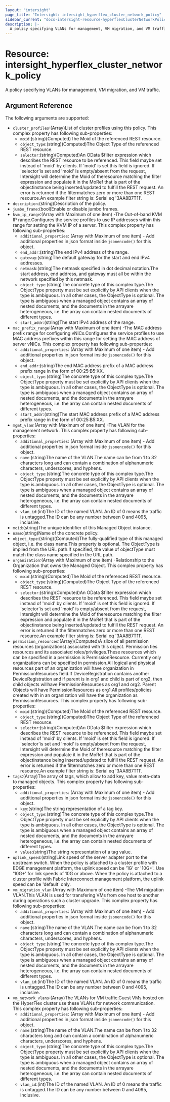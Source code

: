 ```yaml
---
layout: "intersight"
page_title: "Intersight: intersight_hyperflex_cluster_network_policy"
sidebar_current: "docs-intersight-resource-hyperflexClusterNetworkPolicy"
description: |-
  A policy specifying VLANs for management, VM migration, and VM traffic.
---
```


# Resource: intersight_hyperflex_cluster_network_policy
A policy specifying VLANs for management, VM migration, and VM traffic.
## Argument Reference
The following arguments are supported:
* `cluster_profiles`:(Array)List of cluster profiles using this policy.
This complex property has following sub-properties:
  + `moid`:(string)(Computed)The Moid of the referenced REST resource.
  + `object_type`:(string)(Computed)The Object Type of the referenced REST resource.
  + `selector`:(string)(Computed)An OData $filter expression which describes the REST resource to be referenced. This field maybe set instead of 'moid' by clients. If 'moid' is set this field is ignored. If 'selector'is set and 'moid' is empty/absent from the request, Intersight will determine the Moid of theresource matching the filter expression and populate it in the MoRef that is part of the objectinstance being inserted/updated to fulfill the REST request. An error is returned if the filtermatches zero or more than one REST resource.An example filter string is: Serial eq '3AA8B7T11'.
* `description`:(string)Description of the policy.
* `jumbo_frame`:(bool)Enable or disable jumbo frames.
* `kvm_ip_range`:(Array with Maximum of one item) -The Out-of-band KVM IP range.Configures the service profiles to use IP addresses within this range for setting the KVM IP of a server.
This complex property has following sub-properties:
  + `additional_properties`:
(Array with Maximum of one item) - Add additional properties in json format inside `jsonencode()` for this object.
  + `end_addr`:(string)The end IPv4 address of the range.
  + `gateway`:(string)The default gateway for the start and end IPv4 addresses.
  + `netmask`:(string)The netmask specified in dot decimal notation.The start address, end address, and gateway must all be within the network specified by this netmask.
  + `object_type`:(string)The concrete type of this complex type.The ObjectType property must be set explicitly by API clients when the type is ambiguous. In all other cases, the ObjectType is optional. The type is ambiguous when a managed object contains an array of nested documents, and the documents in the arrayare heterogeneous, i.e. the array can contain nested documents of different types.
  + `start_addr`:(string)The start IPv4 address of the range.
* `mac_prefix_range`:(Array with Maximum of one item) -The MAC address prefix range for configuring vNICs.Configures the service profiles to use MAC address prefixes within this range for setting the MAC address of server vNICs.
This complex property has following sub-properties:
  + `additional_properties`:
(Array with Maximum of one item) - Add additional properties in json format inside `jsonencode()` for this object.
  + `end_addr`:(string)The end MAC address prefix of a MAC address prefix range in the form of 00:25:B5:XX.
  + `object_type`:(string)The concrete type of this complex type.The ObjectType property must be set explicitly by API clients when the type is ambiguous. In all other cases, the ObjectType is optional. The type is ambiguous when a managed object contains an array of nested documents, and the documents in the arrayare heterogeneous, i.e. the array can contain nested documents of different types.
  + `start_addr`:(string)The start MAC address prefix of a MAC address prefix range in the form of 00:25:B5:XX.
* `mgmt_vlan`:(Array with Maximum of one item) -The VLAN for the management network.
This complex property has following sub-properties:
  + `additional_properties`:
(Array with Maximum of one item) - Add additional properties in json format inside `jsonencode()` for this object.
  + `name`:(string)The name of the VLAN.The name can be from 1 to 32 characters long and can contain a combination of alphanumeric characters, underscores, and hyphens.
  + `object_type`:(string)The concrete type of this complex type.The ObjectType property must be set explicitly by API clients when the type is ambiguous. In all other cases, the ObjectType is optional. The type is ambiguous when a managed object contains an array of nested documents, and the documents in the arrayare heterogeneous, i.e. the array can contain nested documents of different types.
  + `vlan_id`:(int)The ID of the named VLAN. An ID of 0 means the traffic is untagged.The ID can be any number between 0 and 4095, inclusive.
* `moid`:(string)The unique identifier of this Managed Object instance.
* `name`:(string)Name of the concrete policy.
* `object_type`:(string)(Computed)The fully-qualified type of this managed object, i.e. the class name.This property is optional. The ObjectType is implied from the URL path.If specified, the value of objectType must match the class name specified in the URL path.
* `organization`:(Array with Maximum of one item) -Relationship to the Organization that owns the Managed Object.
This complex property has following sub-properties:
  + `moid`:(string)(Computed)The Moid of the referenced REST resource.
  + `object_type`:(string)(Computed)The Object Type of the referenced REST resource.
  + `selector`:(string)(Computed)An OData $filter expression which describes the REST resource to be referenced. This field maybe set instead of 'moid' by clients. If 'moid' is set this field is ignored. If 'selector'is set and 'moid' is empty/absent from the request, Intersight will determine the Moid of theresource matching the filter expression and populate it in the MoRef that is part of the objectinstance being inserted/updated to fulfill the REST request. An error is returned if the filtermatches zero or more than one REST resource.An example filter string is: Serial eq '3AA8B7T11'.
* `permission_resources`:(Array)(Computed)A slice of all permission resources (organizations) associated with this object. Permission ties resources and its associated roles/privileges.These resources which can be specified in a permission is PermissionResource. Currently only organizations can be specified in permission.All logical and physical resources part of an organization will have organization in PermissionResources field.If DeviceRegistration contains another DeviceRegistration and if parent is in org1 and child is part of org2, then child objects willhave PermissionResources as org1 and org2. Parent Objects will have PermissionResources as org1.All profiles/policies created with in an organization will have the organization as PermissionResources.
This complex property has following sub-properties:
  + `moid`:(string)(Computed)The Moid of the referenced REST resource.
  + `object_type`:(string)(Computed)The Object Type of the referenced REST resource.
  + `selector`:(string)(Computed)An OData $filter expression which describes the REST resource to be referenced. This field maybe set instead of 'moid' by clients. If 'moid' is set this field is ignored. If 'selector'is set and 'moid' is empty/absent from the request, Intersight will determine the Moid of theresource matching the filter expression and populate it in the MoRef that is part of the objectinstance being inserted/updated to fulfill the REST request. An error is returned if the filtermatches zero or more than one REST resource.An example filter string is: Serial eq '3AA8B7T11'.
* `tags`:(Array)The array of tags, which allow to add key, value meta-data to managed objects.
This complex property has following sub-properties:
  + `additional_properties`:
(Array with Maximum of one item) - Add additional properties in json format inside `jsonencode()` for this object.
  + `key`:(string)The string representation of a tag key.
  + `object_type`:(string)The concrete type of this complex type.The ObjectType property must be set explicitly by API clients when the type is ambiguous. In all other cases, the ObjectType is optional. The type is ambiguous when a managed object contains an array of nested documents, and the documents in the arrayare heterogeneous, i.e. the array can contain nested documents of different types.
  + `value`:(string)The string representation of a tag value.
* `uplink_speed`:(string)Link speed of the server adapter port to the upstream switch. When the policy is attached to a cluster profile with EDGE management platform, the uplink speed can be '1G' or '10G+'. Use '10G+' for link speeds of 10G or above. When the policy is attached to a cluster profile with Fabric Interconnect management platform, the uplink speed can be 'default' only.
* `vm_migration_vlan`:(Array with Maximum of one item) -The VM migration VLAN.This VLAN is used for transfering VMs from one host to another during operations such a cluster upgrade.
This complex property has following sub-properties:
  + `additional_properties`:
(Array with Maximum of one item) - Add additional properties in json format inside `jsonencode()` for this object.
  + `name`:(string)The name of the VLAN.The name can be from 1 to 32 characters long and can contain a combination of alphanumeric characters, underscores, and hyphens.
  + `object_type`:(string)The concrete type of this complex type.The ObjectType property must be set explicitly by API clients when the type is ambiguous. In all other cases, the ObjectType is optional. The type is ambiguous when a managed object contains an array of nested documents, and the documents in the arrayare heterogeneous, i.e. the array can contain nested documents of different types.
  + `vlan_id`:(int)The ID of the named VLAN. An ID of 0 means the traffic is untagged.The ID can be any number between 0 and 4095, inclusive.
* `vm_network_vlans`:(Array)The VLANs for VM traffic.Guest VMs hosted on the HyperFlex cluster use these VLANs for network communication.
This complex property has following sub-properties:
  + `additional_properties`:
(Array with Maximum of one item) - Add additional properties in json format inside `jsonencode()` for this object.
  + `name`:(string)The name of the VLAN.The name can be from 1 to 32 characters long and can contain a combination of alphanumeric characters, underscores, and hyphens.
  + `object_type`:(string)The concrete type of this complex type.The ObjectType property must be set explicitly by API clients when the type is ambiguous. In all other cases, the ObjectType is optional. The type is ambiguous when a managed object contains an array of nested documents, and the documents in the arrayare heterogeneous, i.e. the array can contain nested documents of different types.
  + `vlan_id`:(int)The ID of the named VLAN. An ID of 0 means the traffic is untagged.The ID can be any number between 0 and 4095, inclusive.
